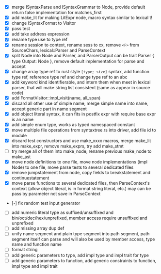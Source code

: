 
- [x] merge ISyntaxParse and ISyntaxGrammar to Node, provide default return false implementation for matches_first
- [x] add make_lit for making LitExpr node, macro syntax similar to lexical t!
- [x] change ISyntaxFormat to Visitor
- [x] pass test
- [x] add take address expression
- [x] rename type use to type ref
- [x] rename session to context, rename sess to cx, remove `<F>` from SourceChars, lexical::Parser and ParseContext
- [x] split Node into Node and Parser, and ParserOutput can be trait Parser { type Output: Node }, remove default implementation for parse and accept
- [x] change array type ref to rust style `[type; size]` syntax, add function type ref, reference type ref and change type ref to an abc
- [x] add keyword kind identifierable, and intern them when meet in lexical parser, that will make string list consistent (same as appear in source code)
- [x] add FormatVisitor::impl_visit(name, all_span)
- [x] discard all other use of simple name, merge simple name into name, accept generic part in name segment
- [x] add object literal syntax, it can fits in postfix expr with require base expr is an name
- [x] add simple enum type, works as typed namespaced constant
- [x] move multiple file operations from syntaxtree.rs into driver, add file id to module
- [x] discard test constructors and use make_xxxx macros, merge make_lit into make_expr, remove make_exprs, try add make_stmt
- [ ] try merge all of them into make_node, rename previous make_node to make_ast
- [x] move node definitions to one file, move node implementations (impl Node) to one file, move parse tests to several dedicated files
- [x] remove jumpstatement from node, copy fields to breakstatement and continuestatement
- [x] move parse functions to several dedicated files, then ParseContext's context (allow object literal, is in format string literal, etc.) may can be pass by parameter not save in ParseContext
- [-] fix random test input generator
- [ ] add numeric literal type as suffixed/unsuffixed and bin/oct/dec/hex/unprefixed, member access require unsuffixed and unprefixed
- [ ] add missing array dup def
- [ ] unify name segment and plain type segment into path segment, path segment itself can parse and will also be used by member access, type name and function name
- [ ] format string
- [ ] add generic parameters to type, add impl type and impl trait for type
- [ ] add generic parameters to function, add generic constraints to function, impl type and impl trait
